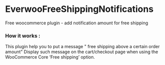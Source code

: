 # EverwooFreeShippingNotifications
Free woocommerce plugin - add notification  amount for free shipping

### How it works :

This plugin help you to put a message " free shipping above a certain order amount"
Display such message on the cart/checkout page when using the WooCommerce Core ‘Free shipping’ option. 

